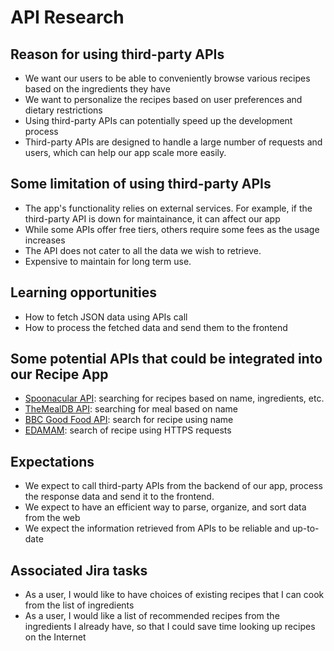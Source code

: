 # API Research

## Reason for using third-party APIs

- We want our users to be able to conveniently browse various recipes based on the ingredients they have
- We want to personalize the recipes based on user preferences and dietary restrictions
- Using third-party APIs can potentially speed up the development process
- Third-party APIs are designed to handle a large number of requests and users, which can help our app scale more easily.

## Some limitation of using third-party APIs

- The app's functionality relies on external services. For example, if the third-party API is down for maintainance, it can affect our app
- While some APIs offer free tiers, others require some fees as the usage increases
- The API does not cater to all the data we wish to retrieve.
- Expensive to maintain for long term use.

## Learning opportunities

- How to fetch JSON data using APIs call
- How to process the fetched data and send them to the frontend

## Some potential APIs that could be integrated into our Recipe App

- [Spoonacular API](https://spoonacular.com/food-api/docs): searching for recipes based on name, ingredients, etc.
- [TheMealDB API](https://www.themealdb.com/api.php): searching for meal based on name
- [BBC Good Food API](https://rapidapi.com/boxapi/api/bbc-good-food-api): search for recipe using name
- [EDAMAM](https://developer.edamam.com/edamam-docs-recipe-api): search of recipe using HTTPS requests

## Expectations

- We expect to call third-party APIs from the backend of our app, process the response data and send it to the frontend.
- We expect to have an efficient way to parse, organize, and sort data from the web
- We expect the information retrieved from APIs to be reliable and up-to-date

## Associated Jira tasks

- As a user, I would like to have choices of existing recipes that I can cook from the list of ingredients
- As a user, I would like a list of recommended recipes from the ingredients I already have, so that I could save time looking up recipes on the Internet